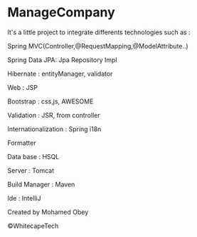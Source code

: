 ManageCompany
=============

It's a little project to integrate differents technologies such as : 

  Spring MVC(Controller,@RequestMapping,@ModelAttribute..)
  
  Spring Data JPA: Jpa Repository Impl
  
  Hibernate : entityManager, validator
  
  Web : JSP
  
  Bootstrap : css,js, AWESOME
  
  Validation : JSR, from controller
  
  Internationalization : Spring i18n
  
  Formatter
  
  Data base : HSQL
  
  Server : Tomcat
  
  Build Manager : Maven
  
  Ide : IntelliJ

Created by Mohamed Obey

©WhitecapeTech

